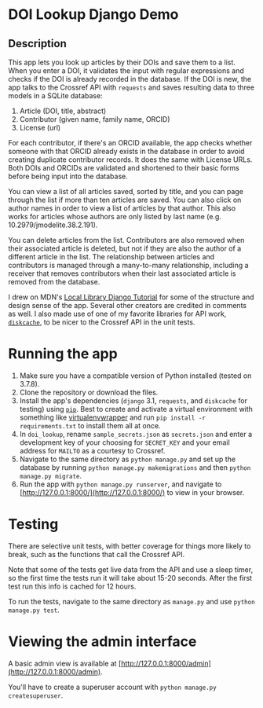 # DOI Lookup Django Demo

## Description
This app lets you look up articles by their DOIs and save them to a list. When you enter a DOI, it validates the input with regular expressions and checks if the DOI is already recorded in the database. If the DOI is new, the app talks to the Crossref API with `requests` and saves resulting data to three models in a SQLite database:

1. Article (DOI, title, abstract)
2. Contributor (given name, family name, ORCID)
3. License (url)

For each contributor, if there's an ORCID available, the app checks whether someone with that ORCID already exists in the database in order to avoid creating duplicate contributor records. It does the same with License URLs. Both DOIs and ORCIDs are validated and shortened to their basic forms before being input into the database.

You can view a list of all articles saved, sorted by title, and you can page through the list if more than ten articles are saved. You can also click on author names in order to view a list of articles by that author. This also works for articles whose authors are only listed by last name (e.g. 10.2979/jmodelite.38.2.191).

You can delete articles from the list. Contributors are also removed when their associated article is deleted, but not if they are also the author of a different article in the list. The relationship between articles and contributors is managed through a many-to-many relationship, including a receiver that removes contributors when their last associated article is removed from the database.

I drew on MDN's [Local Library Django Tutorial](https://developer.mozilla.org/en-US/docs/Learn/Server-side/Django) for some of the structure and design sense of the app. Several other creators are credited in comments as well. I also made use of one of my favorite libraries for API work, [`diskcache`](https://pypi.org/project/diskcache/), to be nicer to the Crossref API in the unit tests.

# Running the app
1. Make sure you have a compatible version of Python installed (tested on 3.7.8).
2. Clone the repository or download the files.
3. Install the app's dependencies (`django` 3.1, `requests`, and `diskcache` for testing) using [`pip`](https://pip.pypa.io/en/stable/). Best to create and activate a virtual environment with something like [virtualenvwrapper](https://virtualenvwrapper.readthedocs.io/) and run `pip install -r requirements.txt` to install them all at once.
4. In `doi_lookup`, rename `sample_secrets.json` as `secrets.json` and enter a development key of your choosing for `SECRET_KEY` and your email address for `MAILTO` as a courtesy to Crossref.
5. Navigate to the same directory as `python manage.py` and set up the database by running `python manage.py makemigrations` and then `python manage.py migrate`.
6. Run the app with `python manage.py runserver`, and navigate to [http://127.0.0.1:8000/](http://127.0.0.1:8000/) to view in your browser.

# Testing
There are selective unit tests, with better coverage for things more likely to break, such as the functions that call the Crossref API.

Note that some of the tests get live data from the API and use a sleep timer, so the first time the tests run it will take about 15-20 seconds. After the first test run this info is cached for 12 hours.

To run the tests, navigate to the same directory as `manage.py` and use `python manage.py test`.

# Viewing the admin interface
A basic admin view is available at [http://127.0.0.1:8000/admin](http://127.0.0.1:8000/admin).

You'll have to create a superuser account with `python manage.py createsuperuser`.

